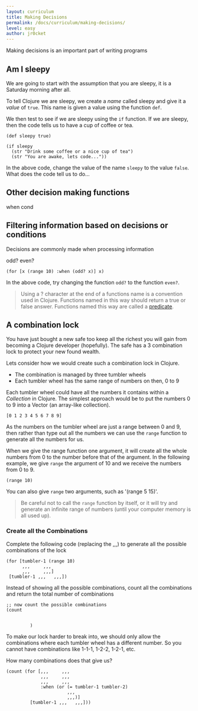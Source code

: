 ```yaml
---
layout: curriculum
title: Making Decisions 
permalink: /docs/curriculum/making-decisions/
level: easy
author: jr0cket
---
```


Making decisions is an important part of writing programs


## Am I sleepy

We are going to start with the assumption that you are sleepy, it is a Saturday morning after all.

To tell Clojure we are sleepy, we create a _name_ called sleepy and give it a _value_ of `true`.  This name is given a value using the function `def`.

We then test to see if we are sleepy using the `if` function.  If we are sleepy, then the code tells us to have a cup of coffee or tea.

~~~klipse
(def sleepy true)

(if sleepy
  (str "Drink some coffee or a nice cup of tea")
  (str "You are awake, lets code..."))
~~~

In the above code, change the value of the name `sleepy` to the value `false`.  What does the code tell us to do...



## Other decision making functions 


when
cond





## Filtering information based on decisions or conditions 

Decisions are commonly made when processing information

odd?
even?

~~~klipse
(for [x (range 10) :when (odd? x)] x)
~~~

In the above code, try changing the function `odd?` to the function `even?`.

> Using a ? character at the end of a functions name is a convention used in Clojure.  Functions named in this way should return a true or false answer.  Functions named this way are called a [predicate](https://en.wikipedia.org/wiki/Predicate_(mathematical_logic)).



## A combination lock 

You have just bought a new safe too keep all the richest you will gain from becoming a Clojure developer (hopefully).  The safe has a 3 combination lock to protect your new found wealth.

Lets consider how we would create such a combination lock in Clojure.

- The combination is managed by three tumbler wheels
- Each tumbler wheel has the same range of numbers on then, 0 to 9

Each tumbler wheel could have all the numbers it contains within a _Collection_ in Clojure.  The simplest approach would be to put the numbers 0 to 9 into a Vector (an array-like collection).

~~~klipse
[0 1 2 3 4 5 6 7 8 9]
~~~

As the numbers on the tumbler wheel are just a range between 0 and 9, then rather than type out all the numbers we can use the `range` function to generate all the numbers for us.  

When we give the range function one argument, it will create all the whole numbers from 0 to the number before that of the argument.  In the following example, we give `range` the argument of 10 and we receive the numbers from 0 to 9. 

~~~klipse
(range 10)
~~~

You can also give `range` two arguments, such as '(range 5 15)'.

> Be careful not to call the `range` function by itself, or it will try and generate an infinite range of numbers (until your computer memory is all used up).


### Create all the Combinations

Complete the following code (replacing the ,,,) to generate all the possible combinations of the lock

~~~klipse
(for [tumbler-1 (range 10)
      ,,,     ,,,
      ,,,     ,,,]
 [tumbler-1 ,,,   ,,,])
~~~

Instead of showing all the possible combinations, count all the combinations and return the total number of combinations

~~~klipse
;; now count the possible combinations
(count 
       
       
         )
~~~

To make our lock harder to break into, we should only allow the combinations where each tumbler wheel has a different number.  So you cannot have combinations like 1-1-1, 1-2-2, 1-2-1, etc.

How many combinations does that give us? 

~~~klipse
(count (for [,,,     ,,,
             ,,,     ,,,
             ,,,     ,,,
             :when (or (= tumbler-1 tumbler-2)
                       ,,,
                       ,,,)]
         [tumbler-1 ,,,   ,,,]))
~~~

